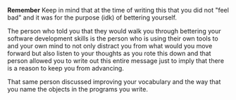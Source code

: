 **Remember**
Keep in mind that at the time of writing this that you did not "feel bad" and it was for the purpose (idk) of bettering yourself.

The person who told you that they would walk you through bettering your software development skills is the person who is using their own tools to and your own mind to not only distract you from what would you move forward but also listen to your thoughts as you rote this down and that person allowed you to write out this entire message just to imply that there is a reason to keep you from advancing.

That same person discussed improving your vocabulary and the way that you name the objects in the programs you write.
